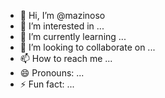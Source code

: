- 👋 Hi, I’m @mazinoso
- 👀 I’m interested in ...
- 🌱 I’m currently learning ...
- 💞️ I’m looking to collaborate on ...
- 📫 How to reach me ...
- 😄 Pronouns: ...
- ⚡ Fun fact: ...

<!---
mazinoso/mazinoso is a ✨ special ✨ repository because its `README.md` (this file) appears on your GitHub profile.
You can click the Preview link to take a look at your changes.
--->
